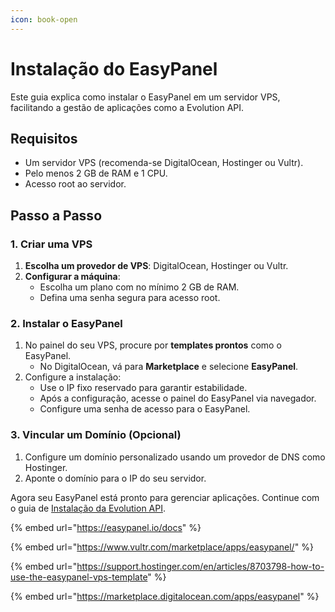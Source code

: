 ```yaml
---
icon: book-open
---
```


# Instalação do EasyPanel

Este guia explica como instalar o EasyPanel em um servidor VPS, facilitando a gestão de aplicações como a Evolution API.

## Requisitos

* Um servidor VPS (recomenda-se DigitalOcean, Hostinger ou Vultr).
* Pelo menos 2 GB de RAM e 1 CPU.
* Acesso root ao servidor.

## Passo a Passo

### 1. Criar uma VPS

1. **Escolha um provedor de VPS**: DigitalOcean, Hostinger ou Vultr.
2. **Configurar a máquina**:
   * Escolha um plano com no mínimo 2 GB de RAM.
   * Defina uma senha segura para acesso root.

### 2. Instalar o EasyPanel

1. No painel do seu VPS, procure por **templates prontos** como o EasyPanel.
   * No DigitalOcean, vá para **Marketplace** e selecione **EasyPanel**.
2. Configure a instalação:
   * Use o IP fixo reservado para garantir estabilidade.
   * Após a configuração, acesse o painel do EasyPanel via navegador.
   * Configure uma senha de acesso para o EasyPanel.

### 3. Vincular um Domínio (Opcional)

1. Configure um domínio personalizado usando um provedor de DNS como Hostinger.
2. Aponte o domínio para o IP do seu servidor.

Agora seu EasyPanel está pronto para gerenciar aplicações. Continue com o guia de [Instalação da Evolution API](tutorial-evolution-api.md).

{% embed url="https://easypanel.io/docs" %}

{% embed url="https://www.vultr.com/marketplace/apps/easypanel/" %}

{% embed url="https://support.hostinger.com/en/articles/8703798-how-to-use-the-easypanel-vps-template" %}

{% embed url="https://marketplace.digitalocean.com/apps/easypanel" %}
